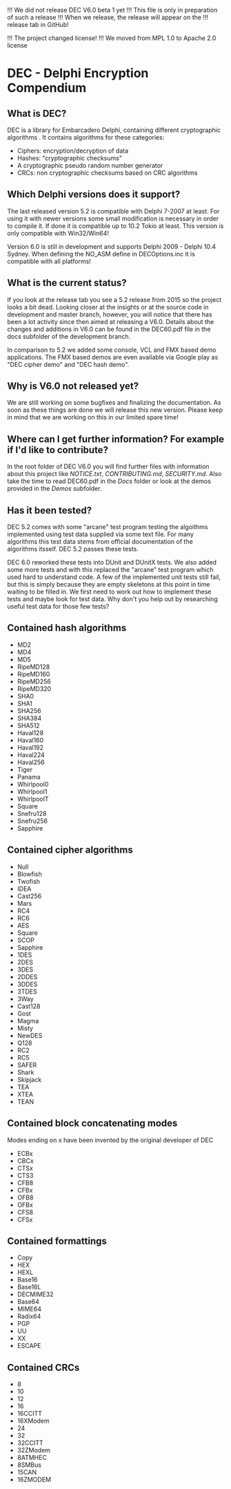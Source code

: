 !!! We did not release DEC V6.0 beta 1 yet
!!! This file is only in preparation of such a release
!!! When we release, the release will appear on the
!!! release tab in GitHub!

!!! The project changed license!
!!! We moved from MPL 1.0 to Apache 2.0 license

# DEC - Delphi Encryption Compendium

## What is DEC?
DEC is a library for Embarcadero Delphi, containing different cryptographic algorithms .
It contains algorithms for these categories:

* Ciphers: encryption/decryption of data
* Hashes: "cryptographic checksums"
* A cryptographic pseudo random number generator
* CRCs: non cryptographic checksums based on CRC algorithms

## Which Delphi versions does it support?
The last released version 5.2 is compatible with Delphi 7-2007 at least.
For using it with newer versions some small modification is necessary in order 
to compile it. If done it is compatible up to 10.2 Tokio at least.
This version is only compatible with Win32/Win64!

Version 6.0 is still in development and supports Delphi 2009 - Delphi 10.4 Sydney. 
When defining the NO_ASM define in DECOptions.inc it is compatible with all platforms!

## What is the current status?
If you look at the release tab you see a 5.2 release from 2015 so
the project looks a bit dead. Looking closer at the insights
or at the source code in development and master branch, however, you will notice 
that there has been a lot activity since then aimed at releasing a V6.0. 
Details about the changes and additions in V6.0 can be found in the DEC60.pdf 
file in the docs subfolder of the development branch.

In comparison to 5.2 we added some console, VCL and FMX based demo applications.
The FMX based demos are even available via Google play as "DEC cipher demo" and
"DEC hash demo".

## Why is V6.0 not released yet?
We are still working on some bugfixes and finalizing the documentation.
As soon as these things are done we will release this new version. Please
keep in mind that we are working on this in our limited spare time!

## Where can I get further information? For example if I'd like to contribute?
In the root folder of DEC V6.0 you will find further files with information about 
this project like *NOTICE.txt*, *CONTRIBUTING.md*, *SECURITY.md*.
Also take the time to read DEC60.pdf in the *Docs* folder or look at the demos 
provided in the *Demos* subfolder.

## Has it been tested?
DEC 5.2 comes with some "arcane" test program testing the algoithms implemented
using test data supplied via some text file. For many algorithms this test data
stems from official documentation of the algorithms itsself. DEC 5.2 passes these 
tests.

DEC 6.0 reworked these tests into DUnit and DUnitX tests. We also added some more 
tests and with this replaced the "arcane" test program which used hard to understand 
code. A few of the implemented unit tests still fail, but this is simply because
they are empty skeletons at this point in time waiting to be filled in. We first 
need to work out how to implement these tests and maybe look for test data.
Why don't you help out by researching useful test data for those few tests?

## Contained hash algorithms
* MD2        
* MD4        
* MD5        
* RipeMD128  
* RipeMD160  
* RipeMD256  
* RipeMD320  
* SHA0       
* SHA1       
* SHA256     
* SHA384     
* SHA512     
* Haval128   
* Haval160   
* Haval192   
* Haval224   
* Haval256   
* Tiger      
* Panama     
* Whirlpool0 
* Whirlpool1 
* WhirlpoolT 
* Square     
* Snefru128  
* Snefru256  
* Sapphire   

## Contained cipher algorithms
* Null
* Blowfish
* Twofish
* IDEA
* Cast256
* Mars
* RC4
* RC6
* AES
* Square
* SCOP
* Sapphire
* 1DES
* 2DES
* 3DES
* 2DDES
* 3DDES
* 3TDES
* 3Way
* Cast128
* Gost
* Magma
* Misty
* NewDES
* Q128
* RC2
* RC5
* SAFER
* Shark
* Skipjack
* TEA
* XTEA
* TEAN

## Contained block concatenating modes
Modes ending on x have been invented by the original developer of DEC
* ECBx
* CBCx
* CTSx
* CTS3
* CFB8
* CFBx
* OFB8
* OFBx
* CFS8
* CFSx

## Contained formattings
* Copy
* HEX      
* HEXL     
* Base16   
* Base16L  
* DECMIME32
* Base64   
* MIME64   
* Radix64  
* PGP      
* UU       
* XX       
* ESCAPE   

## Contained CRCs
* 8
* 10
* 12
* 16
* 16CCITT
* 16XModem
* 24
* 32
* 32CCITT
* 32ZModem
* 8ATMHEC
* 8SMBus
* 15CAN
* 16ZMODEM